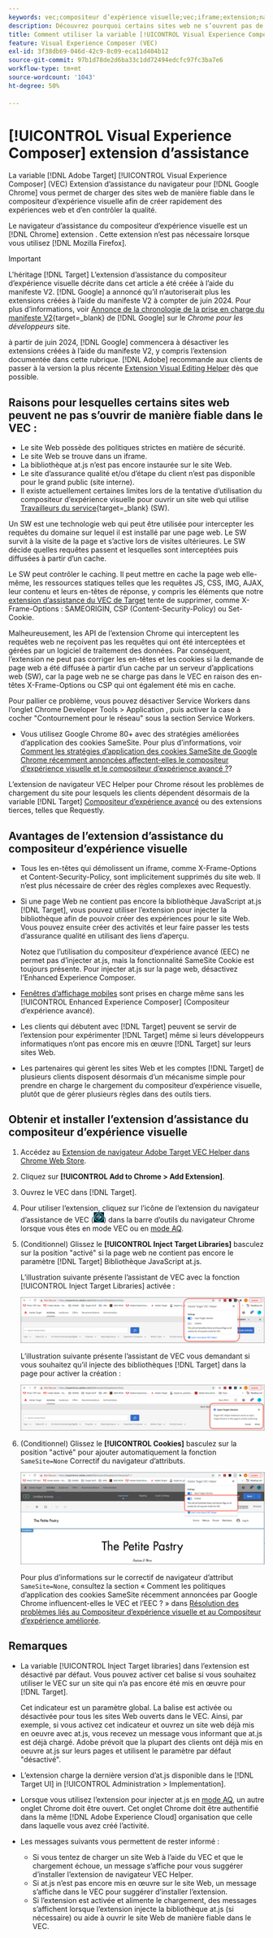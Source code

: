 ```yaml
---
keywords: vec;compositeur d’expérience visuelle;vec;iframe;extension;navigateur
description: Découvrez pourquoi certains sites web ne s’ouvrent pas de manière fiable dans le [!UICONTROL Visual Experience Composer] (VEC). L’extension de navigateur VEC Helper vous permet de charger des sites web de manière fiable dans le compositeur d’expérience visuelle.
title: Comment utiliser la variable [!UICONTROL Visual Experience Composer] (VEC) Extension d’assistance ?
feature: Visual Experience Composer (VEC)
exl-id: 3f38db69-046d-42c9-8c09-eca11d404b12
source-git-commit: 97b1d78de2d6ba33c1dd72494edcfc97fc3ba7e6
workflow-type: tm+mt
source-wordcount: '1043'
ht-degree: 50%

---
```


# [!UICONTROL Visual Experience Composer] extension d’assistance

La variable [!DNL Adobe Target] [!UICONTROL Visual Experience Composer] (VEC) Extension d’assistance du navigateur pour [!DNL Google Chrome] vous permet de charger des sites web de manière fiable dans le compositeur d’expérience visuelle afin de créer rapidement des expériences web et d’en contrôler la qualité.

Le navigateur d’assistance du compositeur d’expérience visuelle est un [!DNL Chrome] extension . Cette extension n’est pas nécessaire lorsque vous utilisez [!DNL Mozilla Firefox].

>[!IMPORTANT]
>
>L&#39;héritage [!DNL Target] L’extension d’assistance du compositeur d’expérience visuelle décrite dans cet article a été créée à l’aide du manifeste V2. [!DNL Google] a annoncé qu’il n’autoriserait plus les extensions créées à l’aide du manifeste V2 à compter de juin 2024. Pour plus d’informations, voir [Annonce de la chronologie de la prise en charge du manifeste V2](https://developer.chrome.com/docs/extensions/develop/migrate/mv2-deprecation-timeline){target=_blank} de [!DNL Google] sur le *Chrome pour les développeurs* site.
>
>à partir de juin 2024, [!DNL Google] commencera à désactiver les extensions créées à l’aide du manifeste V2, y compris l’extension documentée dans cette rubrique. [!DNL Adobe] recommande aux clients de passer à la version la plus récente [Extension Visual Editing Helper](/help/main/c-experiences/c-visual-experience-composer/r-troubleshoot-composer/visual-editing-helper-extension.md) dès que possible.

## Raisons pour lesquelles certains sites web peuvent ne pas s’ouvrir de manière fiable dans le VEC :

* Le site Web possède des politiques strictes en matière de sécurité.
* Le site Web se trouve dans un iframe.
* La bibliothèque at.js n’est pas encore instaurée sur le site Web.
* Le site d’assurance qualité et/ou d’étape du client n’est pas disponible pour le grand public (site interne).
* Il existe actuellement certaines limites lors de la tentative d’utilisation du compositeur d’expérience visuelle pour ouvrir un site web qui utilise [Travailleurs du service](https://developer.mozilla.org/fr/docs/Web/API/Service_Worker_API){target=_blank} (SW).

Un SW est une technologie web qui peut être utilisée pour intercepter les requêtes du domaine sur lequel il est installé par une page web. Le SW survit à la visite de la page et s’active lors de visites ultérieures. Le SW décide quelles requêtes passent et lesquelles sont interceptées puis diffusées à partir d’un cache.

Le SW peut contrôler le caching. Il peut mettre en cache la page web elle-même, les ressources statiques telles que les requêtes JS, CSS, IMG, AJAX, leur contenu et leurs en-têtes de réponse, y compris les éléments que notre [extension d’assistance du VEC de Target](/help/main/c-experiences/c-visual-experience-composer/r-troubleshoot-composer/vec-helper-browser-extension.md) tente de supprimer, comme X-Frame-Options : SAMEORIGIN, CSP (Content-Security-Policy) ou Set-Cookie.

Malheureusement, les API de l’extension Chrome qui interceptent les requêtes web ne reçoivent pas les requêtes qui ont été interceptées et gérées par un logiciel de traitement des données. Par conséquent, l’extension ne peut pas corriger les en-têtes et les cookies si la demande de page web a été diffusée à partir d’un cache par un serveur d’applications web (SW), car la page web ne se charge pas dans le VEC en raison des en-têtes X-Frame-Options ou CSP qui ont également été mis en cache.

Pour pallier ce problème, vous pouvez désactiver Service Workers dans l’onglet Chrome Developer Tools > Application , puis activer la case à cocher &quot;Contournement pour le réseau&quot; sous la section Service Workers.

* Vous utilisez Google Chrome 80+ avec des stratégies améliorées d’application des cookies SameSite. Pour plus d’informations, voir [Comment les stratégies d’application des cookies SameSite de Google Chrome récemment annoncées affectent-elles le compositeur d’expérience visuelle et le compositeur d’expérience avancé ?](/help/main/c-experiences/c-visual-experience-composer/r-troubleshoot-composer/issues-related-to-the-visual-experience-composer-vec-and-enhanced-experience-composer-eec.md#samesite)?

L’extension de navigateur VEC Helper pour Chrome résout les problèmes de chargement du site pour lesquels les clients dépendent désormais de la variable [!DNL Target] [Compositeur d’expérience avancé](/help/main/administrating-target/visual-experience-composer-set-up.md#eec) ou des extensions tierces, telles que Requestly.

## Avantages de l’extension d’assistance du compositeur d’expérience visuelle

* Tous les en-têtes qui démolissent un iframe, comme X-Frame-Options et Content-Security-Policy, sont implicitement supprimés du site web. Il n’est plus nécessaire de créer des règles complexes avec Requestly.
* Si une page Web ne contient pas encore la bibliothèque JavaScript at.js [!DNL Target], vous pouvez utiliser l’extension pour injecter la bibliothèque afin de pouvoir créer des expériences pour le site Web. Vous pouvez ensuite créer des activités et leur faire passer les tests d’assurance qualité en utilisant des liens d’aperçu.

  Notez que l’utilisation du compositeur d’expérience avancé (EEC) ne permet pas d’injecter at.js, mais la fonctionnalité SameSite Cookie est toujours présente. Pour injecter at.js sur la page web, désactivez l’Enhanced Experience Composer.

* [Fenêtres d’affichage mobiles](/help/main/c-experiences/c-visual-experience-composer/mobile-viewports.md) sont prises en charge même sans les [!UICONTROL Enhanced Experience Composer] (Compositeur d’expérience avancé).
* Les clients qui débutent avec [!DNL Target] peuvent se servir de l’extension pour expérimenter [!DNL Target] même si leurs développeurs informatiques n’ont pas encore mis en œuvre [!DNL Target] sur leurs sites Web.
* Les partenaires qui gèrent les sites Web et les comptes [!DNL Target] de plusieurs clients disposent désormais d’un mécanisme simple pour prendre en charge le chargement du compositeur d’expérience visuelle, plutôt que de gérer plusieurs règles dans des outils tiers.

## Obtenir et installer l’extension d’assistance du compositeur d’expérience visuelle

1. Accédez au [Extension de navigateur Adobe Target VEC Helper dans Chrome Web Store](https://chrome.google.com/webstore/detail/adobe-target-vec-helper/ggjpideecfnbipkacplkhhaflkdjagak).
1. Cliquez sur **[!UICONTROL Add to Chrome > Add Extension]**.
1. Ouvrez le VEC dans [!DNL Target].
1. Pour utiliser l’extension, cliquez sur l’icône de l’extension du navigateur d’assistance de VEC (![icône de l’assistant de VEC](/help/main/c-experiences/c-visual-experience-composer/r-troubleshoot-composer/assets/vec-help-extension.png)) dans la barre d’outils du navigateur Chrome lorsque vous êtes en mode VEC ou en [mode AQ](/help/main/c-activities/c-activity-qa/activity-qa.md).
1. (Conditionnel) Glissez le **[!UICONTROL Inject Target Libraries]** basculez sur la position &quot;activé&quot; si la page web ne contient pas encore le paramètre [!DNL Target] Bibliothèque JavaScript at.js.

   L’illustration suivante présente l’assistant de VEC avec la fonction [!UICONTROL Inject Target Libraries] activée :

   ![Assistant de VEC 1](/help/main/c-experiences/c-visual-experience-composer/r-troubleshoot-composer/assets/vec-help-extension-1.png)

   L’illustration suivante présente l’assistant de VEC vous demandant si vous souhaitez qu’il injecte des bibliothèques [!DNL Target] dans la page pour activer la création :

   ![Assistant de VEC 2](/help/main/c-experiences/c-visual-experience-composer/r-troubleshoot-composer/assets/vec-helper.png)

1. (Conditionnel) Glissez le **[!UICONTROL Cookies]** basculez sur la position &quot;activé&quot; pour ajouter automatiquement la fonction `SameSite=None` Correctif du navigateur d’attributs.

   ![Bascule des cookies dans l’extension d’assistance de VEC](/help/main/c-experiences/c-visual-experience-composer/r-troubleshoot-composer/assets/cookies-vec-helper.png)

   Pour plus d’informations sur le correctif de navigateur d’attribut `SameSite=None`, consultez la section « Comment les politiques d’application des cookies SameSite récemment annoncées par Google Chrome influencent-elles le VEC et l’EEC ? » dans [Résolution des problèmes liés au Compositeur d’expérience visuelle et au Compositeur d’expérience améliorée](/help/main/c-experiences/c-visual-experience-composer/r-troubleshoot-composer/issues-related-to-the-visual-experience-composer-vec-and-enhanced-experience-composer-eec.md#samesite).

## Remarques

* La variable [!UICONTROL Inject Target libraries] dans l’extension est désactivé par défaut. Vous pouvez activer cet balise si vous souhaitez utiliser le VEC sur un site qui n’a pas encore été mis en œuvre pour [!DNL Target].

  Cet indicateur est un paramètre global. La balise est activée ou désactivée pour tous les sites Web ouverts dans le VEC. Ainsi, par exemple, si vous activez cet indicateur et ouvrez un site web déjà mis en oeuvre avec at.js, vous recevez un message vous informant que at.js est déjà chargé. Adobe prévoit que la plupart des clients ont déjà mis en oeuvre at.js sur leurs pages et utilisent le paramètre par défaut &quot;désactivé&quot;.

* L’extension charge la dernière version d’at.js disponible dans le [!DNL Target UI] in [!UICONTROL Administration > Implementation].
* Lorsque vous utilisez l’extension pour injecter at.js en [mode AQ](/help/main/c-activities/c-activity-qa/activity-qa.md), un autre onglet Chrome doit être ouvert. Cet onglet Chrome doit être authentifié dans la même [!DNL Adobe Experience Cloud] organisation que celle dans laquelle vous avez créé l’activité.
* Les messages suivants vous permettent de rester informé :

   * Si vous tentez de charger un site Web à l’aide du VEC et que le chargement échoue, un message s’affiche pour vous suggérer d’installer l’extension de navigateur VEC Helper.
   * Si at.js n’est pas encore mis en œuvre sur le site Web, un message s’affiche dans le VEC pour suggérer d’installer l’extension.
   * Si l’extension est activée et alimente le chargement, des messages s’affichent lorsque l’extension injecte la bibliothèque at.js (si nécessaire) ou aide à ouvrir le site Web de manière fiable dans le VEC.
